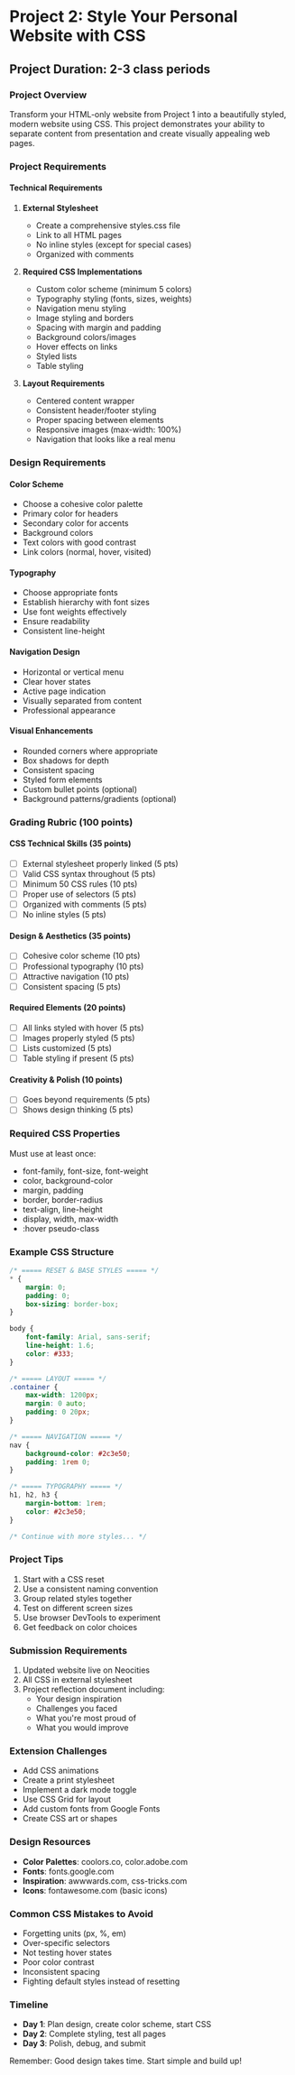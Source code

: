 # Project 2: Style Your Personal Website with CSS

## Project Duration: 2-3 class periods

### Project Overview
Transform your HTML-only website from Project 1 into a beautifully styled, modern website using CSS. This project demonstrates your ability to separate content from presentation and create visually appealing web pages.

### Project Requirements

#### Technical Requirements

1. **External Stylesheet**
   - Create a comprehensive styles.css file
   - Link to all HTML pages
   - No inline styles (except for special cases)
   - Organized with comments

2. **Required CSS Implementations**
   - Custom color scheme (minimum 5 colors)
   - Typography styling (fonts, sizes, weights)
   - Navigation menu styling
   - Image styling and borders
   - Spacing with margin and padding
   - Background colors/images
   - Hover effects on links
   - Styled lists
   - Table styling

3. **Layout Requirements**
   - Centered content wrapper
   - Consistent header/footer styling
   - Proper spacing between elements
   - Responsive images (max-width: 100%)
   - Navigation that looks like a real menu
### Design Requirements

#### Color Scheme
- Choose a cohesive color palette
- Primary color for headers
- Secondary color for accents
- Background colors
- Text colors with good contrast
- Link colors (normal, hover, visited)

#### Typography
- Choose appropriate fonts
- Establish hierarchy with font sizes
- Use font weights effectively
- Ensure readability
- Consistent line-height

#### Navigation Design
- Horizontal or vertical menu
- Clear hover states
- Active page indication
- Visually separated from content
- Professional appearance

#### Visual Enhancements
- Rounded corners where appropriate
- Box shadows for depth
- Consistent spacing
- Styled form elements
- Custom bullet points (optional)
- Background patterns/gradients (optional)
### Grading Rubric (100 points)

#### CSS Technical Skills (35 points)
- [ ] External stylesheet properly linked (5 pts)
- [ ] Valid CSS syntax throughout (5 pts)
- [ ] Minimum 50 CSS rules (10 pts)
- [ ] Proper use of selectors (5 pts)
- [ ] Organized with comments (5 pts)
- [ ] No inline styles (5 pts)

#### Design & Aesthetics (35 points)
- [ ] Cohesive color scheme (10 pts)
- [ ] Professional typography (10 pts)
- [ ] Attractive navigation (10 pts)
- [ ] Consistent spacing (5 pts)

#### Required Elements (20 points)
- [ ] All links styled with hover (5 pts)
- [ ] Images properly styled (5 pts)
- [ ] Lists customized (5 pts)
- [ ] Table styling if present (5 pts)

#### Creativity & Polish (10 points)
- [ ] Goes beyond requirements (5 pts)
- [ ] Shows design thinking (5 pts)

### Required CSS Properties
Must use at least once:
- font-family, font-size, font-weight
- color, background-color
- margin, padding
- border, border-radius
- text-align, line-height
- display, width, max-width
- :hover pseudo-class
### Example CSS Structure
```css
/* ===== RESET & BASE STYLES ===== */
* {
    margin: 0;
    padding: 0;
    box-sizing: border-box;
}

body {
    font-family: Arial, sans-serif;
    line-height: 1.6;
    color: #333;
}

/* ===== LAYOUT ===== */
.container {
    max-width: 1200px;
    margin: 0 auto;
    padding: 0 20px;
}

/* ===== NAVIGATION ===== */
nav {
    background-color: #2c3e50;
    padding: 1rem 0;
}

/* ===== TYPOGRAPHY ===== */
h1, h2, h3 {
    margin-bottom: 1rem;
    color: #2c3e50;
}

/* Continue with more styles... */
```

### Project Tips
1. Start with a CSS reset
2. Use a consistent naming convention
3. Group related styles together
4. Test on different screen sizes
5. Use browser DevTools to experiment
6. Get feedback on color choices
### Submission Requirements
1. Updated website live on Neocities
2. All CSS in external stylesheet
3. Project reflection document including:
   - Your design inspiration
   - Challenges you faced
   - What you're most proud of
   - What you would improve

### Extension Challenges
- Add CSS animations
- Create a print stylesheet
- Implement a dark mode toggle
- Use CSS Grid for layout
- Add custom fonts from Google Fonts
- Create CSS art or shapes

### Design Resources
- **Color Palettes**: coolors.co, color.adobe.com
- **Fonts**: fonts.google.com
- **Inspiration**: awwwards.com, css-tricks.com
- **Icons**: fontawesome.com (basic icons)

### Common CSS Mistakes to Avoid
- Forgetting units (px, %, em)
- Over-specific selectors
- Not testing hover states
- Poor color contrast
- Inconsistent spacing
- Fighting default styles instead of resetting

### Timeline
- **Day 1**: Plan design, create color scheme, start CSS
- **Day 2**: Complete styling, test all pages
- **Day 3**: Polish, debug, and submit

Remember: Good design takes time. Start simple and build up!